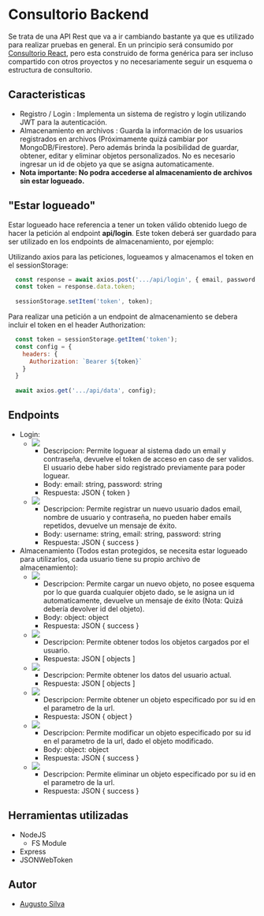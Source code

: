# Consultorio Backend

Se trata de una API Rest que va a ir cambiando bastante ya que es utilizado para realizar pruebas en general. 
En un principio será consumido por [Consultorio React](http://www.github.com/ozkavosh/consultorio-react), pero esta construido de forma genérica para ser incluso compartido
con otros proyectos y no necesariamente seguir un esquema o estructura de consultorio.

## Caracteristicas

- Registro / Login : Implementa un sistema de registro y login utilizando JWT para la autenticación.
- Almacenamiento en archivos : Guarda la información de los usuarios registrados en archivos (Próximamente quizá cambiar por MongoDB/Firestore). Pero además
brinda la posibilidad de guardar, obtener, editar y eliminar objetos personalizados. No es necesario ingresar un id de objeto ya que se asigna automaticamente.
- **Nota importante: No podra accederse al almacenamiento de archivos sin estar logueado.**

## "Estar logueado"
Estar logueado hace referencia a tener un token válido obtenido luego de hacer la petición al endpoint **api/login**.
Este token deberá ser guardado para ser utilizado en los endpoints de almacenamiento, por ejemplo:

Utilizando axios para las peticiones, logueamos y almacenamos el token en el sessionStorage:

```js
  const response = await axios.post('.../api/login', { email, password });
  const token = response.data.token;
  
  sessionStorage.setItem('token', token);
```

Para realizar una petición a un endpoint de almacenamiento se debera incluir el token en el header Authorization:

```js
  const token = sessionStorage.getItem('token');
  const config = {
    headers: {
      Authorization: `Bearer ${token}`
    }
  }
  
  await axios.get('.../api/data', config);
```

## Endpoints

- Login:
  - ![](https://img.shields.io/badge/post-%2Fapi%2Flogin-orange)
    - Descripcion: Permite loguear al sistema dado un email y contraseña, devuelve el token de acceso en caso de ser validos.
    El usuario debe haber sido registrado previamente para poder loguear.
    - Body: email: string, password: string
    - Respuesta: JSON { token }
  - ![](https://img.shields.io/badge/post-%2Fapi%2Fregister-orange)
    - Descripcion: Permite registrar un nuevo usuario dados email, nombre de usuario y contraseña, no pueden haber emails repetidos, devuelve un mensaje de éxito.
    - Body: username: string, email: string, password: string
    - Respuesta: JSON { success }
- Almacenamiento (Todos estan protegidos, se necesita estar logueado para utilizarlos, cada usuario tiene su propio archivo de almacenamiento):
  - ![](https://img.shields.io/badge/post-%2Fapi%2Fdata-orange)
    - Descripcion: Permite cargar un nuevo objeto, no posee esquema por lo que guarda cualquier objeto dado, se le asigna un id automaticamente,
    devuelve un mensaje de éxito (Nota: Quizá debería devolver id del objeto).
    - Body: object: object
    - Respuesta: JSON { success }
  - ![](https://img.shields.io/badge/get-%2Fapi%2Fdata-green)
    - Descripcion: Permite obtener todos los objetos cargados por el usuario.
    - Respuesta: JSON [ objects ]
  - ![](https://img.shields.io/badge/get-%2Fapi%2Fdata%2Fprofile-green)
    - Descripcion: Permite obtener los datos del usuario actual.
    - Respuesta: JSON [ objects ]
  - ![](https://img.shields.io/badge/get-%2Fapi%2Fdata%2F:id-green)
    - Descripcion: Permite obtener un objeto especificado por su id en el parametro de la url.
    - Respuesta: JSON { object }
  - ![](https://img.shields.io/badge/put-%2Fapi%2Fdata%2F:id-blue)
    - Descripcion: Permite modificar un objeto especificado por su id en el parametro de la url, dado el objeto modificado.
    - Body: object: object
    - Respuesta: JSON { success }
  - ![](https://img.shields.io/badge/delete-%2Fapi%2Fdata%2F:id-red)
    - Descripcion: Permite eliminar un objeto especificado por su id en el parametro de la url.
    - Respuesta: JSON { success }
    
## Herramientas utilizadas
  
 - NodeJS
   - FS Module
 - Express
 - JSONWebToken
  
## Autor
  
 - [Augusto Silva](github.com/ozkavosh)
